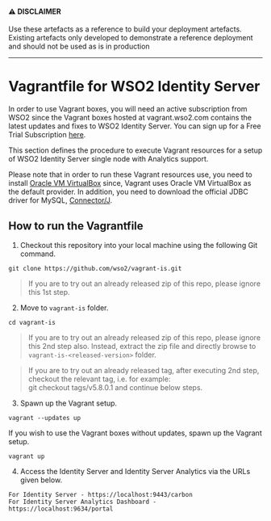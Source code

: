#### ⚠️ DISCLAIMER

Use these artefacts as a reference to build your deployment artefacts. Existing artefacts only developed to demonstrate a reference deployment and should not be used as is in production

------------------------------------------------------------------

# Vagrantfile for WSO2 Identity Server

In order to use Vagrant boxes, you will need an active subscription from WSO2 since the Vagrant boxes hosted at vagrant.wso2.com contains the latest updates and fixes to WSO2 Identity Server. You can sign up for a Free Trial Subscription [here](https://wso2.com/free-trial-subscription).

This section defines the procedure to execute Vagrant resources for a setup of WSO2 Identity Server single
node with Analytics support.<br>

Please note that in order to run these Vagrant resources use, you need to install
[Oracle VM VirtualBox](http://www.oracle.com/technetwork/server-storage/virtualbox/downloads/index.html)
since, Vagrant uses Oracle VM VirtualBox as the default provider. In addition, you need to download the official JDBC driver
for MySQL, [Connector/J](https://dev.mysql.com/downloads/connector/j/5.1.html).

## How to run the Vagrantfile

1. Checkout this repository into your local machine using the following Git command.

```
git clone https://github.com/wso2/vagrant-is.git
```
>If you are to try out an already released zip of this repo, please ignore this 1st step.

2. Move to `vagrant-is` folder.

```
cd vagrant-is
```
>If you are to try out an already released zip of this repo, please ignore this 2nd step also. Instead, extract the zip file and directly browse to `vagrant-is-<released-version>` folder.

>If you are to try out an already released tag, after executing 2nd step, checkout the relevant tag, i.e. for example: <br> git checkout tags/v5.8.0.1 and continue below steps.

3. Spawn up the Vagrant setup.

```
vagrant --updates up
```
If you wish to use the Vagrant boxes without updates, spawn up the Vagrant setup.

```
vagrant up
```

4. Access the Identity Server and Identity Server Analytics via the URLs given below.

```
For Identity Server - https://localhost:9443/carbon
For Identity Server Analytics Dashboard - https://localhost:9634/portal
```
